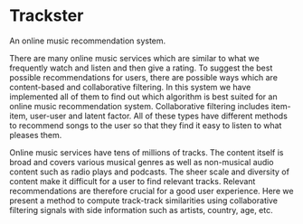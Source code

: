 # Trackster
An online music recommendation system.

There are many online music services which are similar to what we frequently watch and listen and then give a rating. To suggest the best possible recommendations for users, there are possible ways which are content-based and collaborative filtering. In this system we have implemented all of them to find out which algorithm is best suited for an online music recommendation system. Collaborative filtering includes item-item, user-user and latent factor. All of these types have different methods to recommend songs to the user so that they find it easy to listen to what pleases them.

Online music services have tens of millions of tracks. The content itself is broad and covers various musical genres as well as non-musical audio content such as radio plays and podcasts. The sheer scale and diversity of content make it difficult for a user to find relevant tracks. Relevant recommendations are therefore crucial for a good user experience. Here we present a method to compute track-track similarities using collaborative filtering signals with side information such as artists, country, age, etc.
